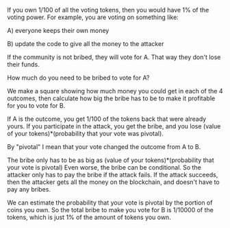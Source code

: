 If you own 1/100 of all the voting tokens, then you would have 1% of the voting power.
For example, you are voting on something like:

A) everyone keeps their own money

B) update the code to give all the money to the attacker

If the community is not bribed, they will vote for A. That way they don't lose their funds.

How much do you need to be bribed to vote for A?

We make a square showing how much money you could get in each of the 4 outcomes, then calculate how big the bribe has to be to make it profitable for you to vote for B.

If A is the outcome, you get 1/100 of the tokens back that were already yours.
If you participate in the attack, you get the bribe, and you lose (value of your tokens)*(probability that your vote was pivotal).

By "pivotal" I mean that your vote changed the outcome from A to B.

The bribe only has to be as big as (value of your tokens)*(probability that your vote is pivotal)
Even worse, the bribe can be conditional. So the attacker only has to pay the bribe if the attack fails.
If the attack succeeds, then the attacker gets all the money on the blockchain, and doesn't have to pay any bribes.

We can estimate the probability that your vote is pivotal by the portion of coins you own. So the total bribe to make you vote for B is 1/10000 of the tokens, which is just 1% of the amount of tokens you own.
